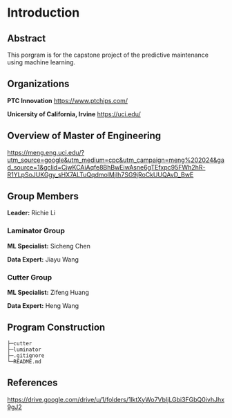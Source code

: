 # Introduction
## Abstract
This porgram is for the capstone project of the predictive maintenance using machine learning.
## Organizations
**PTC Innovation** https://www.ptchips.com/

**Unicersity of California, Irvine** https://uci.edu/

## Overview of Master of Engineering
https://meng.eng.uci.edu/?utm_source=google&utm_medium=cpc&utm_campaign=meng%202024&gad_source=1&gclid=CjwKCAiAqfe8BhBwEiwAsne6gTEfxpc95FWh2hR-R1YLpSoJUKGgy_sHX7ALTuQqdmolMjIh7SG9jRoCkUUQAvD_BwE

## Group Members
**Leader:** Richie Li

### Laminator Group

**ML Specialist:** Sicheng Chen

**Data Expert:** Jiayu Wang

### Cutter Group

**ML Specialist:** Zifeng Huang

**Data Expert:** Heng Wang

## Program Construction
```
├─cutter
├─luminator
├─.gitignore
└─README.md
```
## References

https://drive.google.com/drive/u/1/folders/1lktXyWo7VbIjLGbi3FGbQ0ivhJhx9gJ2
